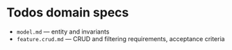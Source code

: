 # Todos domain specs

- `model.md` — entity and invariants
- `feature.crud.md` — CRUD and filtering requirements, acceptance criteria
